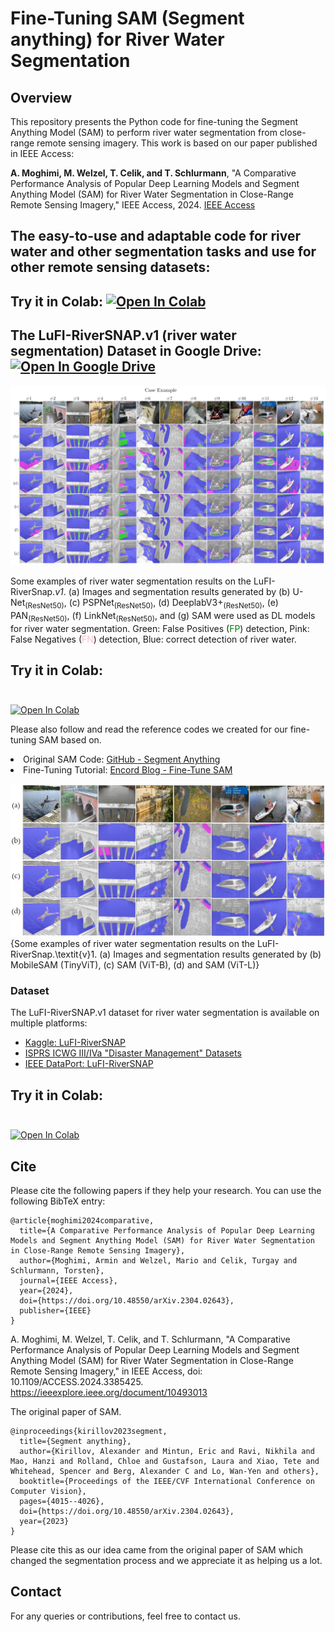 </head> <body> <h1>Fine-Tuning SAM (Segment anything) for River Water Segmentation</h1> <h2>Overview</h2> <p> This repository presents the Python code for fine-tuning the Segment Anything Model (SAM) to perform river water segmentation from close-range remote sensing imagery. This work is based on our paper published in IEEE Access: </p> <p> <strong>A. Moghimi, M. Welzel, T. Celik, and T. Schlurmann</strong>, "A Comparative Performance Analysis of Popular Deep Learning Models and Segment Anything Model (SAM) for River Water Segmentation in Close-Range Remote Sensing Imagery," IEEE Access, 2024. <a href="https://ieeexplore.ieee.org/document/10493013">IEEE Access</a> </p> 


## The easy-to-use and adaptable code for river water and other segmentation tasks and use for other remote sensing datasets: 
## Try it in Colab: [![Open In Colab](https://colab.research.google.com/assets/colab-badge.svg)](https://colab.research.google.com/drive/169TpQs74YkzF1Dffb_SHddCdOJX6fDdE?usp=drive_link)
## The LuFI-RiverSNAP.v1 (river water segmentation) Dataset in Google Drive: [![Open In Google Drive](https://upload.wikimedia.org/wikipedia/commons/archive/1/12/20201006132532%21Google_Drive_icon_%282020%29.svg)](https://drive.google.com/drive/folders/1fA78HOktI98PTKfhxxzPCijTodlBaf_r?usp=sharing)
 ![Test Image 1](https://github.com/ArminMoghimi/Fine-tune-the-Segment-Anything-Model-SAM-/blob/main/Fig16.jpg)

<!DOCTYPE html>
<html lang="en">
<head>
    <meta charset="UTF-8">
    <meta name="viewport" content="width=device-width, initial-scale=1.0">
</head>
<body>
    <p>Some examples of river water segmentation results on the LuFI-RiverSnap.<i>v1</i>. 
    (a) Images and segmentation results generated by (b) U-Net<sub>(ResNet50)</sub>, 
    (c) PSPNet<sub>(ResNet50)</sub>, (d) DeeplabV3+<sub>(ResNet50)</sub>, 
    (e) PAN<sub>(ResNet50)</sub>, (f) LinkNet<sub>(ResNet50)</sub>, and (g) SAM were used as DL models 
    for river water segmentation. Green: False Positives (<span style="color: green;">FP</span>) detection, 
    Pink: False Negatives (<span style="color: pink;">FN</span>) detection, 
    Blue: correct detection of river water.</p>
</body>
</html>

## Try it in Colab:</br></br>
[![Open In Colab](https://colab.research.google.com/assets/colab-badge.svg)](https://colab.research.google.com/drive/169TpQs74YkzF1Dffb_SHddCdOJX6fDdE?usp=drive_link)

Please also follow and read the reference codes we created for our fine-tuning SAM based on.
<li>Original SAM Code: <a href="https://github.com/facebookresearch/segment-anything">GitHub - Segment Anything</a></li> <li>Fine-Tuning Tutorial: <a href="https://encord.com/blog/learn-how-to-fine-tune-the-segment-anything-model-sam/">Encord Blog - Fine-Tune SAM</a></li> </ul> 

![Test Image 2](https://github.com/ArminMoghimi/Fine-tune-the-Segment-Anything-Model-SAM-/blob/main/Fig18.jpg)
 {Some examples of river water segmentation results on the LuFI-RiverSnap.\textit{v}1. (a) Images and segmentation results generated by (b) MobileSAM (TinyViT), (c) SAM (ViT-B), (d) and SAM (ViT-L)}   
    
<h3>Dataset</h3>
<p>The LuFI-RiverSNAP.v1 dataset for river water segmentation is available on multiple platforms:</p>
<ul>
    <li><a href="https://www.kaggle.com/datasets/arminmoghimi/lufi-riversnap">Kaggle: LuFI-RiverSNAP</a></li>
    <li><a href="https://www2.isprs.org/commissions/comm3/icwg-3-4a/datasets/">ISPRS ICWG III/IVa "Disaster Management" Datasets</a></li>
    <li><a href="https://ieee-dataport.org/documents/lufi-riversnap-river-water-segmentation">IEEE DataPort: LuFI-RiverSNAP</a></li>
</ul>
  
  ## Try it in Colab:</br></br>
[![Open In Colab](https://colab.research.google.com/assets/colab-badge.svg)](https://colab.research.google.com/drive/169TpQs74YkzF1Dffb_SHddCdOJX6fDdE?usp=drive_link)  

  ## Cite
Please cite the following papers if they help your research. You can use the following BibTeX entry:
```
@article{moghimi2024comparative,
  title={A Comparative Performance Analysis of Popular Deep Learning Models and Segment Anything Model (SAM) for River Water Segmentation in Close-Range Remote Sensing Imagery},
  author={Moghimi, Armin and Welzel, Mario and Celik, Turgay and Schlurmann, Torsten},
  journal={IEEE Access},
  year={2024},
  doi={https://doi.org/10.48550/arXiv.2304.02643},
  publisher={IEEE}
}
```
A. Moghimi, M. Welzel, T. Celik, and T. Schlurmann, "A Comparative Performance Analysis of Popular Deep Learning Models and Segment Anything Model (SAM) for River Water Segmentation in Close-Range Remote Sensing Imagery," in IEEE Access, doi: 10.1109/ACCESS.2024.3385425. https://ieeexplore.ieee.org/document/10493013

The original paper of SAM.
```
@inproceedings{kirillov2023segment,
  title={Segment anything},
  author={Kirillov, Alexander and Mintun, Eric and Ravi, Nikhila and Mao, Hanzi and Rolland, Chloe and Gustafson, Laura and Xiao, Tete and Whitehead, Spencer and Berg, Alexander C and Lo, Wan-Yen and others},
  booktitle={Proceedings of the IEEE/CVF International Conference on Computer Vision},
  pages={4015--4026},
  doi={https://doi.org/10.48550/arXiv.2304.02643},
  year={2023}
}
```

Please cite this as our idea came from the original paper of SAM which changed the segmentation process and we appreciate it as helping us a lot. 
 </code> </pre> <h2>Contact</h2> <p> For any queries or contributions, feel free to contact us. </p> </body> 

